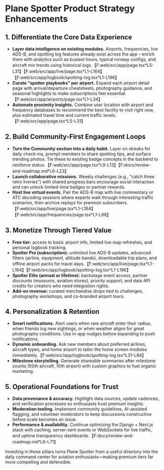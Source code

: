 # Plane Spotter Product Strategy Enhancements

## 1. Differentiate the Core Data Experience
- **Layer data intelligence on existing modules.** Airports, frequencies, live ADS-B, and spotting log features already exist across the app – enrich them with analytics such as busiest hours, typical runway configs, and aircraft mix trends using historical logs.【F:web/src/app/page.tsx†L5-L31】【F:web/src/app/live/page.tsx†L1-L164】【F:web/src/app/logbook/spotting-log.tsx†L1-L196】
- **Curate "spotter playbooks" per airport.** Expand each airport detail page with arrival/departure cheatsheets, photography guidance, and seasonal highlights to make subscriptions feel essential.【F:web/src/app/airports/page.tsx†L1-L34】
- **Automate proximity insights.** Combine user location with airport and frequency databases to recommend the best facility to visit right now, plus estimated travel time and current traffic levels.【F:web/src/app/page.tsx†L5-L31】

## 2. Build Community-First Engagement Loops
- **Turn the Community section into a daily habit.** Layer on streaks for daily check-ins, prompt members to share spotting tips, and surface trending photos. Tie these to existing badge concepts in the backend to reinforce status.【F:web/src/app/page.tsx†L9-L13】【F:docs/review-and-roadmap.md†L6-L23】
- **Launch collaborative missions.** Weekly challenges (e.g., "catch three retro liveries") with shared progress bars encourage social interaction and can unlock limited-time badges or partner rewards.
- **Host live virtual events.** Pair the ADS-B map with live commentary or ATC decoding sessions where experts walk through interesting traffic scenarios, then archive replays for premium subscribers.【F:web/src/app/live/page.tsx†L1-L164】【F:web/src/app/frequencies/page.tsx†L1-L96】

## 3. Monetize Through Tiered Value
- **Free tier:** access to basic airport info, limited live map refreshes, and personal logbook tracking.
- **Spotter Pro (subscription):** unlimited live ADS-B updates, advanced filters (airline, equipment, altitude bands), downloadable trip plans, and offline airport packs for travel days.【F:web/src/app/live/page.tsx†L1-L164】【F:web/src/app/logbook/spotting-log.tsx†L1-L196】
- **Spotter Elite (annual or lifetime):** backstage event access, partner discounts (museums, aviation stores), priority support, and data API credits for creators who need integration rights.
- **Add-on revenue:** curated merchandise drops tied to challenges, photography workshops, and co-branded airport tours.

## 4. Personalization & Retention
- **Smart notifications.** Alert users when rare aircraft enter their radius, when friends log new sightings, or when weather aligns for great photography conditions. Use in-app nudges before expanding to push notifications.
- **Dynamic onboarding.** Ask new members about preferred airlines, aircraft types, and home airport to tailor the home screen modules immediately.【F:web/src/app/logbook/spotting-log.tsx†L31-L84】
- **Milestone storytelling.** Generate shareable summaries after milestone counts (50th aircraft, 10th airport) with custom graphics to fuel organic marketing.

## 5. Operational Foundations for Trust
- **Data provenance & accuracy.** Highlight data sources, update cadences, and verification processes so enthusiasts trust premium insights.
- **Moderation tooling.** Implement community guidelines, AI-assisted flagging, and volunteer moderators to keep discussions constructive before scale becomes an issue.
- **Performance & availability.** Continue optimizing the Django + Next.js stack with caching, server-sent events or WebSockets for live traffic, and uptime transparency dashboards.【F:docs/review-and-roadmap.md†L6-L71】

Investing in these pillars turns Plane Spotter from a useful directory into the daily command center for aviation enthusiasts—making premium tiers far more compelling and defensible.
